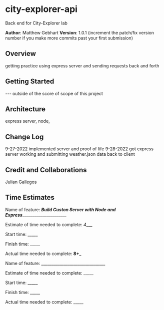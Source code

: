 # city-explorer-api
Back end for City-Explorer lab


**Author**: Matthew Gebhart
**Version**: 1.0.1 (increment the patch/fix version number if you make more commits past your first submission)

## Overview
getting practice using express server and sending requests back and forth

## Getting Started
--- outside of the score of scope of this project

## Architecture
express server, node, 

## Change Log
9-27-2022
implemented server and proof of life
9-28-2022
got express server working and submitting weather.json data back to client

## Credit and Collaborations
Julian Gallegos 


## Time Estimates

Name of feature: _____Build Custon Server with Node and Express___________________________

Estimate of time needed to complete: _4____

Start time: _____

Finish time: _____

Actual time needed to complete: __8+___



Name of feature: ________________________________

Estimate of time needed to complete: _____

Start time: _____

Finish time: _____

Actual time needed to complete: _____